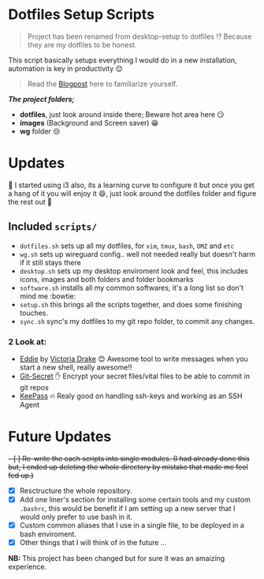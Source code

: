 # Dotfiles Setup Scripts

>Project has been renamed from desktop-setup to dotfiles ⁉ Because they are my dotfiles to be honest.

This script basically setups everything I would do in a new installation, automation is key in productivity :relieved:

>Read the [Blogpost](https://th33gr00t.blogspot.com/2020/03/security-devops-play-ground-automation.html) here to familiarize yourself.

**_The project folders;_**

+ **dotfiles**, just look around inside there; Beware hot area here :smirk:
+ **images** (Background and Screen saver) :grin:
+ **wg** folder :unamused:

# Updates

:hatching_chick: I started using i3 also, its a learning curve to configure it but once you get a hang of it you will enjoy it :smile:, just look around the dotfiles folder and figure the rest out :sloth:

## Included `scripts/`
* `dotfiles.sh` sets up all my dotfiles, for `vim`, `tmux`, `bash`, `OMZ` and `etc`
* `wg.sh` sets up wireguard config.. well not needed really but doesn't harm if it still stays there
* `desktop.sh` sets up my desktop enviroment look and feel, this includes icons, images and both folders and folder bookmarks
* `software.sh` installs all my common softwares, it's a long list so don't mind me :bowtie:
* `setup.sh` this brings all the scripts together, and does some finishing touches.
* `sync.sh` sync's my dotfiles to my git repo folder, to commit any changes.


### 2 Look at:
- [Eddie](https://github.com/victoriadrake/eddie-terminal) by [Victoria Drake](https://victoria.dev/)
	:blush: Awesome tool to write messages when you start a new shell, really awesome!!
- [Git-Secret](https://git-secret.io/)
	:raised_hand: Encrypt your secret files/vital files to be able to commit in git repos
- [KeePass](https://keepass.info/)
	:fire: Realy good on handling ssh-keys and working as an SSH Agent
	
# Future Updates

~~- [ ] Re-write the each scripts into single modules. (I had already done this but, I ended up deleting the whole directory by mistake that made me feel fed up.)~~
- [x] Resctructure the whole repository.
- [x] Add one liner's section for installing some certain tools and my custom `.bashrc`, this would be benefit if I am setting up a new server that I would only prefer to use bash in it.
- [x] Custom common aliases that I use in a single file, to be deployed in a bash enviroment.
- [x] Other things that I will think of in the future ...

**NB:** This project has been changed but for sure it was an amaizing experience.
